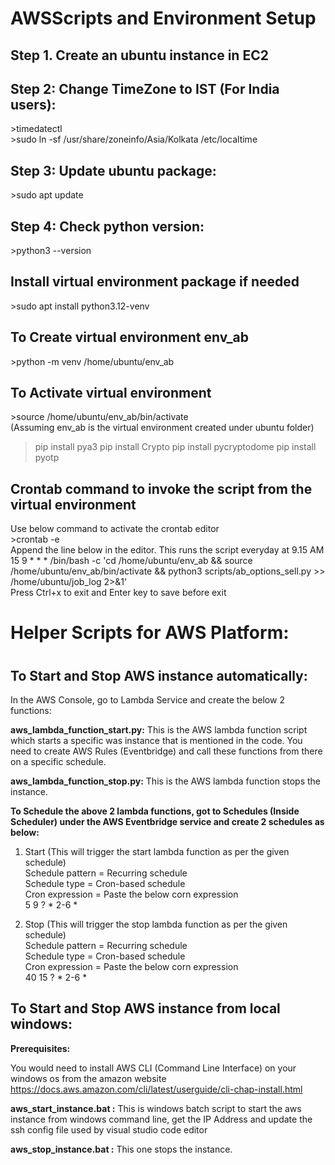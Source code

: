 # AWSScripts and Environment Setup
<h2>Step 1. Create an ubuntu instance in EC2</h2>

<h2>Step 2: Change TimeZone to IST (For India users):</h2>
>timedatectl
<br>>sudo ln -sf /usr/share/zoneinfo/Asia/Kolkata /etc/localtime
<h2>Step 3: Update ubuntu package:</h2>
>sudo apt update
<h2>Step 4: Check python version:</h2>
>python3 --version

<h2>Install virtual environment package if needed</h2>
>sudo apt install python3.12-venv

<h2>To Create virtual environment env_ab</h2>
>python -m venv /home/ubuntu/env_ab

<h2>To Activate virtual environment</h2>
>source /home/ubuntu/env_ab/bin/activate
<br>
(Assuming env_ab is the virtual environment created under ubuntu folder)

>pip install pya3
>pip install Crypto
>pip install pycryptodome
>pip install pyotp

<h2>Crontab command to invoke the script from the virtual environment</h2>
Use below command to activate the crontab editor
<br>>crontab -e
<br>Append the line below in the editor. This runs the script everyday at 9.15 AM
<br>15 9 * * * /bin/bash -c 'cd /home/ubuntu/env_ab && source /home/ubuntu/env_ab/bin/activate &&  python3 scripts/ab_options_sell.py >> /home/ubuntu/job_log 2>&1'
<br>Press Ctrl+x to exit and Enter key to save before exit

<h1>Helper Scripts for AWS Platform:<h1>
<h2>To Start and Stop AWS instance automatically:</h2>

In the AWS Console, go to Lambda Service and create the below 2 functions:

<b>aws_lambda_function_start.py:</b> 
  This is the AWS lambda function script which starts a specific was instance that is mentioned in the code. You need to create AWS Rules (Eventbridge) and call these functions from there on a specific schedule.

<b>aws_lambda_function_stop.py:</b> 
  This is the AWS lambda function stops the instance. 

<b>
To Schedule the above 2 lambda functions, got to Schedules (Inside Scheduler) under the AWS Eventbridge service and create 2 schedules as below:
</b>


1. Start (This will trigger the start lambda function as per the given schedule)<br>
Schedule pattern = Recurring schedule<br>
Schedule type = Cron-based schedule<br>
Cron expression = Paste the below corn expression<br> 
5 9 ? * 2-6 *

2. Stop (This will trigger the stop lambda function as per the given schedule)<br>
Schedule pattern = Recurring schedule<br>
Schedule type = Cron-based schedule<br>
Cron expression = Paste the below corn expression<br> 
40 15 ? * 2-6 *

<h2>To Start and Stop AWS instance from local windows:</h2>

<b>Prerequisites:</b>

You would need to install AWS CLI (Command Line Interface) on your windows os from the amazon website https://docs.aws.amazon.com/cli/latest/userguide/cli-chap-install.html

<b>aws_start_instance.bat :</b>
  This is windows batch script to start the aws instance from windows command line, get the IP Address and update the ssh config file used by visual studio code editor 

<b>aws_stop_instance.bat :</b> 
  This one stops the instance.
